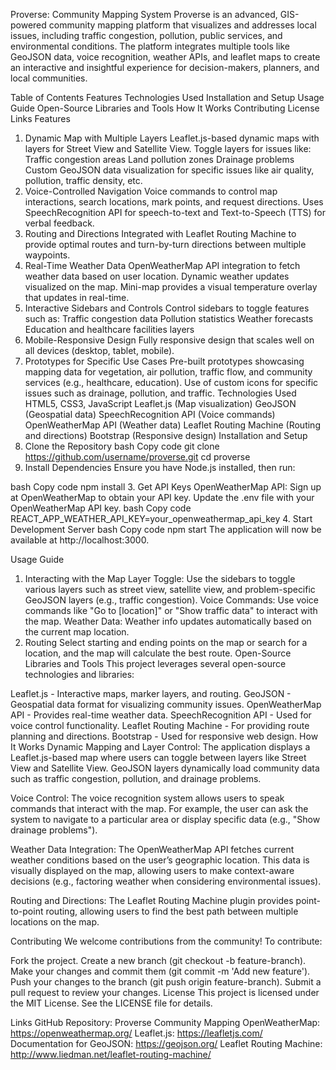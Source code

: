 Proverse: Community Mapping System
Proverse is an advanced, GIS-powered community mapping platform that visualizes and addresses local issues, including traffic congestion, pollution, public services, and environmental conditions. The platform integrates multiple tools like GeoJSON data, voice recognition, weather APIs, and leaflet maps to create an interactive and insightful experience for decision-makers, planners, and local communities.

Table of Contents
Features
Technologies Used
Installation and Setup
Usage Guide
Open-Source Libraries and Tools
How It Works
Contributing
License
Links
Features
1. Dynamic Map with Multiple Layers
Leaflet.js-based dynamic maps with layers for Street View and Satellite View.
Toggle layers for issues like:
Traffic congestion areas
Land pollution zones
Drainage problems
Custom GeoJSON data visualization for specific issues like air quality, pollution, traffic density, etc.
2. Voice-Controlled Navigation
Voice commands to control map interactions, search locations, mark points, and request directions.
Uses SpeechRecognition API for speech-to-text and Text-to-Speech (TTS) for verbal feedback.
3. Routing and Directions
Integrated with Leaflet Routing Machine to provide optimal routes and turn-by-turn directions between multiple waypoints.
4. Real-Time Weather Data
OpenWeatherMap API integration to fetch weather data based on user location.
Dynamic weather updates visualized on the map.
Mini-map provides a visual temperature overlay that updates in real-time.
5. Interactive Sidebars and Controls
Control sidebars to toggle features such as:
Traffic congestion data
Pollution statistics
Weather forecasts
Education and healthcare facilities layers
6. Mobile-Responsive Design
Fully responsive design that scales well on all devices (desktop, tablet, mobile).
7. Prototypes for Specific Use Cases
Pre-built prototypes showcasing mapping data for vegetation, air pollution, traffic flow, and community services (e.g., healthcare, education).
Use of custom icons for specific issues such as drainage, pollution, and traffic.
Technologies Used
HTML5, CSS3, JavaScript
Leaflet.js (Map visualization)
GeoJSON (Geospatial data)
SpeechRecognition API (Voice commands)
OpenWeatherMap API (Weather data)
Leaflet Routing Machine (Routing and directions)
Bootstrap (Responsive design)
Installation and Setup
1. Clone the Repository
bash
Copy code
git clone https://github.com/username/proverse.git
cd proverse
2. Install Dependencies
Ensure you have Node.js installed, then run:

bash
Copy code
npm install
3. Get API Keys
OpenWeatherMap API: Sign up at OpenWeatherMap to obtain your API key.
Update the .env file with your OpenWeatherMap API key.
bash
Copy code
REACT_APP_WEATHER_API_KEY=your_openweathermap_api_key
4. Start Development Server
bash
Copy code
npm start
The application will now be available at http://localhost:3000.

Usage Guide
1. Interacting with the Map
Layer Toggle: Use the sidebars to toggle various layers such as street view, satellite view, and problem-specific GeoJSON layers (e.g., traffic congestion).
Voice Commands: Use voice commands like "Go to [location]" or "Show traffic data" to interact with the map.
Weather Data: Weather info updates automatically based on the current map location.
2. Routing
Select starting and ending points on the map or search for a location, and the map will calculate the best route.
Open-Source Libraries and Tools
This project leverages several open-source technologies and libraries:

Leaflet.js - Interactive maps, marker layers, and routing.
GeoJSON - Geospatial data format for visualizing community issues.
OpenWeatherMap API - Provides real-time weather data.
SpeechRecognition API - Used for voice control functionality.
Leaflet Routing Machine - For providing route planning and directions.
Bootstrap - Used for responsive web design.
How It Works
Dynamic Mapping and Layer Control:
The application displays a Leaflet.js-based map where users can toggle between layers like Street View and Satellite View. GeoJSON layers dynamically load community data such as traffic congestion, pollution, and drainage problems.

Voice Control:
The voice recognition system allows users to speak commands that interact with the map. For example, the user can ask the system to navigate to a particular area or display specific data (e.g., "Show drainage problems").

Weather Data Integration:
The OpenWeatherMap API fetches current weather conditions based on the user’s geographic location. This data is visually displayed on the map, allowing users to make context-aware decisions (e.g., factoring weather when considering environmental issues).

Routing and Directions:
The Leaflet Routing Machine plugin provides point-to-point routing, allowing users to find the best path between multiple locations on the map.

Contributing
We welcome contributions from the community! To contribute:

Fork the project.
Create a new branch (git checkout -b feature-branch).
Make your changes and commit them (git commit -m 'Add new feature').
Push your changes to the branch (git push origin feature-branch).
Submit a pull request to review your changes.
License
This project is licensed under the MIT License. See the LICENSE file for details.

Links
GitHub Repository: Proverse Community Mapping
OpenWeatherMap: https://openweathermap.org/
Leaflet.js: https://leafletjs.com/
Documentation for GeoJSON: https://geojson.org/
Leaflet Routing Machine: http://www.liedman.net/leaflet-routing-machine/
